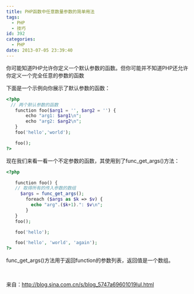 ```yaml
---
title: PHP函数中任意数量参数的简单用法
tags:
  - PHP
  - 技巧
id: 392
categories:
  - PHP
date: 2013-07-05 23:39:40
---
```


你可能知道PHP允许你定义一个默认参数的函数。但你可能并不知道PHP还允许你定义一个完全任意的参数的函数

下面是一个示例向你展示了默认参数的函数：

```php
<?php
　// 两个默认参数的函数
　　function foo($arg1 = '', $arg2 = '') {
    　　echo "arg1: $arg1\n";
    　　echo "arg2: $arg2\n";
　　}
　　foo('hello','world');

　　foo();
?>
```

现在我们来看一看一个不定参数的函数，其使用到了func_get_args()方法：

```php
<?php

　　function foo() {
　　// 取得所有的传入参数的数组
　　  $args = func_get_args();
    　　foreach ($args as $k => $v) {
    　　  echo "arg".($k+1).": $v\n";
    　　}
　　}
　　foo();

　　foo('hello');

　　foo('hello', 'world', 'again');
?>
```

func_get_args()方法用于返回function的参数列表，返回值是一个数组。

&nbsp;

来自：http://blog.sina.com.cn/s/blog_5747a69601019lul.html